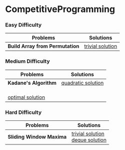 # CompetitiveProgramming

### Easy Difficulty
| Problems | Solutions |
| --- | --- |
| **Build Array from Permutation** | [trivial solution](https://github.com/robbespo00/CompetitiveProgramming/blob/main/build-array-from-permutation/src/main.rs)  |

### Medium Difficulty
| Problems| Solutions |
| --- | --- |
| **Kadane's Algorithm** | [quadratic solution](https://github.com/robbespo00/CompetitiveProgramming/blob/main/kadanes-algorithm/src/solution_quadratic.rs)
 <br> [optimal solution](https://github.com/robbespo00/CompetitiveProgramming/blob/main/kadanes-algorithm/src/solution_optimal.rs)|

### Hard Difficulty
| Problems | Solutions |
| --- | --- |
| **Sliding Window Maxima** | [trivial solution](https://github.com/robbespo00/CompetitiveProgramming/blob/main/sliding-window-maxima/src/solution_trivial.rs) <br> [deque solution](https://github.com/robbespo00/CompetitiveProgramming/blob/main/sliding-window-maxima/src/solution_deque.rs) |

